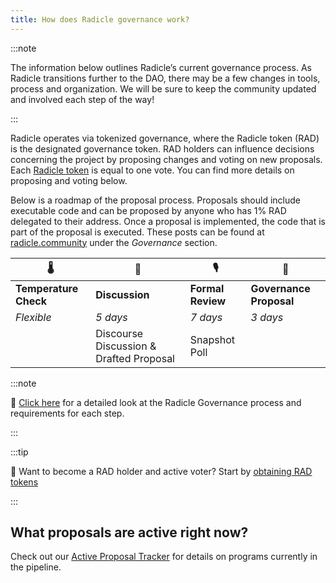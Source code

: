 ```yaml
---
title: How does Radicle governance work?
---
```


:::note

The information below outlines Radicle’s current governance process. As Radicle transitions further to the DAO, there may be a few changes in tools, process and organization. We will be sure to keep the community updated and involved each step of the way!

:::

Radicle operates via tokenized governance, where the Radicle token (RAD) is the designated governance token. RAD holders can influence decisions concerning the project by proposing changes and voting on new proposals. Each [Radicle token](https://radicle.xyz/blog/introducing-rad.html) is equal to one vote. You can find more details on proposing and voting below. 

Below is a roadmap of the proposal process. Proposals should include executable code and can be proposed by anyone who has 1% RAD delegated to their address. Once a proposal is implemented, the code that is part of the proposal is executed. These posts can be found at [radicle.community](http://radicle.community) under the *Governance* section.

| 🌡                     | 🍿                                       | 🎙                 | 🚀                       |
|-----------------------|-----------------------------------------|-------------------|-------------------------|
| **Temperature Check** | **Discussion**                          | **Formal Review** | **Governance Proposal** |
| *Flexible*            | *5 days*                                | *7 days*          | *3 days*                |
|                       | Discourse Discussion & Drafted Proposal | Snapshot Poll     |                         |

:::note

🔎 [Click here](https://radicle.community/t/readme-radicle-governance-process/526) for a detailed look at the Radicle Governance process and requirements for each step.

:::

:::tip

🔎 Want to become a RAD holder and active voter? Start by [obtaining RAD tokens](/governance/obtain-rad)

:::

## What proposals are active right now?

Check out our [Active Proposal Tracker](https://forest-text-046.notion.site/dbc74d3069cb4b4dbe937396fffed226?v=a9bc2f48859f407884381d4ba6a4186f) for details on programs currently in the pipeline.
